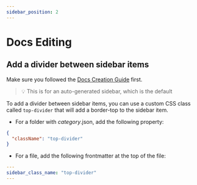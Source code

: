 ```yaml
---
sidebar_position: 2
---
```


# Docs Editing

## Add a divider between sidebar items

Make sure you followed the [Docs Creation Guide](./docs-creation.md#src-folder) first.

> 💡 This is for an auto-generated sidebar, which is the default

To add a divider between sidebar items, you can use a custom CSS class called `top-divider` that will add a border-top to the sidebar item.

- For a folder with _category_.json, add the following property:

```json
{
  "className": "top-divider"
}
```

- For a file, add the following frontmatter at the top of the file:

```yaml
---
sidebar_class_name: "top-divider"
---
```
